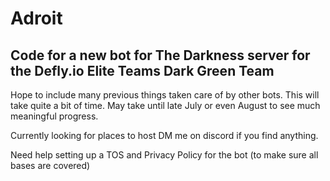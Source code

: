 # Adroit

## Code for a new bot for The Darkness server for the Defly.io Elite Teams Dark Green Team

Hope to include many previous things taken care of by other bots. 
This will take quite a bit of time. May take until late July or even August to see much meaningful progress. 

Currently looking for places to host DM me on discord if you find anything. 

Need help setting up a TOS and Privacy Policy for the bot  (to make sure all bases are covered)
